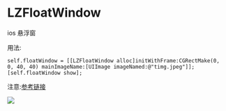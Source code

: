 # LZFloatWindow
ios 悬浮窗



用法:
>
    self.floatWindow = [[LZFloatWindow alloc]initWithFrame:CGRectMake(0, 0, 40, 40) mainImageName:[UIImage imageNamed:@"timg.jpeg"]];
    [self.floatWindow show];
    
   注意:[参考链接](www.github.com)
   
   ![](https://image.baidu.com/search/detail?ct=503316480&z=0&ipn=d&word=maomi&step_word=&hs=2&pn=2&spn=0&di=10160813740&pi=0&rn=1&tn=baiduimagedetail&is=0%2C0&istype=0&ie=utf-8&oe=utf-8&in=&cl=2&lm=-1&st=undefined&cs=667912902%2C1963619689&os=1467668570%2C3147959815&simid=3275166222%2C222777513&adpicid=0&lpn=0&ln=1961&fr=&fmq=1512180292815_R&fm=&ic=undefined&s=undefined&se=&sme=&tab=0&width=undefined&height=undefined&face=undefined&ist=&jit=&cg=&bdtype=0&oriquery=&objurl=http%3A%2F%2Fawb.img1.xmtbang.com%2Fwechatmsg2015%2Farticle201504%2F20150413%2Fthumb%2F72de70102789448b807e28d4a16f8d40.jpg&fromurl=ippr_z2C%24qAzdH3FAzdH3Fooo_z%26e3Bwtojtkwg2_z%26e3Bv54AzdH3F7AzdH3Fc9l9%3Frw2j%3Dd&gsm=0&rpstart=0&rpnum=0)
